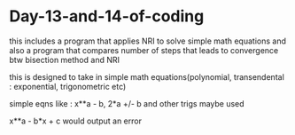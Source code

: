 # Day-13-and-14-of-coding
this includes a program that applies NRI to solve simple math equations and also a program that compares number of steps that leads to convergence btw bisection method and NRI

this is designed to take in simple math equations(polynomial, transendental : exponential, trigonometric etc) 

simple eqns like : x**a - b, 2*a +/- b and other trigs maybe used

 x**a - b*x + c would output an error

 

